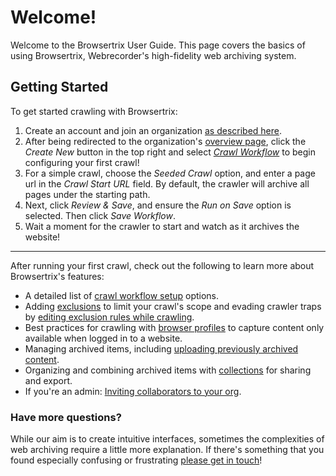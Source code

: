 # Welcome!

Welcome to the Browsertrix User Guide. This page covers the basics of using Browsertrix, Webrecorder's high-fidelity web archiving system.

## Getting Started

To get started crawling with Browsertrix:

1. Create an account and join an organization [as described here](signup.md).
2. After being redirected to the organization's [overview page](overview.md), click the _Create New_ button in the top right and select _[Crawl Workflow](crawl-workflows.md)_ to begin configuring your first crawl!
3. For a simple crawl, choose the _Seeded Crawl_ option, and enter a page url in the _Crawl Start URL_ field. By default, the crawler will archive all pages under the starting path.
4. Next, click _Review & Save_, and ensure the _Run on Save_ option is selected. Then click _Save Workflow_.
5. Wait a moment for the crawler to start and watch as it archives the website!

---

After running your first crawl, check out the following to learn more about Browsertrix's features:

- A detailed list of [crawl workflow setup](workflow-setup.md) options.
- Adding [exclusions](workflow-setup.md#exclusions) to limit your crawl's scope and evading crawler traps by [editing exclusion rules while crawling](running-crawl.md#live-exclusion-editing).
- Best practices for crawling with [browser profiles](browser-profiles.md) to capture content only available when logged in to a website.
- Managing archived items, including [uploading previously archived content](archived-items.md#uploading-web-archives).
- Organizing and combining archived items with [collections](collections.md) for sharing and export.
- If you're an admin: [Inviting collaborators to your org](org-members.md).


### Have more questions?

While our aim is to create intuitive interfaces, sometimes the complexities of web archiving require a little more explanation. If there's something that you found especially confusing or frustrating [please get in touch](mailto:docs-feedback@webrecorder.net)!
